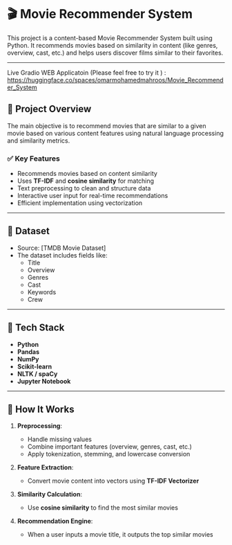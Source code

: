 # 🎬 Movie Recommender System

This project is a content-based Movie Recommender System built using Python. It recommends movies based on similarity in content (like genres, overview, cast, etc.) and helps users discover films similar to their favorites.

---

Live Gradio WEB Applicatoin (Please feel free to try it ) : https://huggingface.co/spaces/omarmohamedmahroos/Movie_Recommender_System

## 📌 Project Overview

The main objective is to recommend movies that are similar to a given movie based on various content features using natural language processing and similarity metrics.

### ✅ Key Features

- Recommends movies based on content similarity
- Uses **TF-IDF** and **cosine similarity** for matching
- Text preprocessing to clean and structure data
- Interactive user input for real-time recommendations
- Efficient implementation using vectorization

---

## 📂 Dataset

- Source: [TMDB Movie Dataset]
- The dataset includes fields like:
  - Title
  - Overview
  - Genres
  - Cast
  - Keywords
  - Crew

---

## 🧰 Tech Stack

- **Python**
- **Pandas**
- **NumPy**
- **Scikit-learn**
- **NLTK / spaCy**
- **Jupyter Notebook**

---

## 🧠 How It Works

1. **Preprocessing**:
   - Handle missing values
   - Combine important features (overview, genres, cast, etc.)
   - Apply tokenization, stemming, and lowercase conversion

2. **Feature Extraction**:
   - Convert movie content into vectors using **TF-IDF Vectorizer**

3. **Similarity Calculation**:
   - Use **cosine similarity** to find the most similar movies

4. **Recommendation Engine**:
   - When a user inputs a movie title, it outputs the top similar movies

